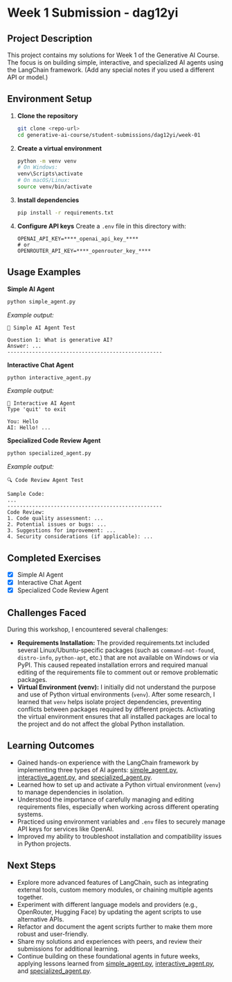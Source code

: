 # Week 1 Submission - dag12yi

## Project Description
This project contains my solutions for Week 1 of the Generative AI Course. The focus is on building simple, interactive, and specialized AI agents using the LangChain framework. (Add any special notes if you used a different API or model.)

## Environment Setup

1. **Clone the repository**
   ```bash
   git clone <repo-url>
   cd generative-ai-course/student-submissions/dag12yi/week-01
   ```

2. **Create a virtual environment**
   ```bash
   python -m venv venv
   # On Windows:
   venv\Scripts\activate
   # On macOS/Linux:
   source venv/bin/activate
   ```

3. **Install dependencies**
   ```bash
   pip install -r requirements.txt
   ```

4. **Configure API keys**
   Create a `.env` file in this directory with:
   ```
   OPENAI_API_KEY=****_openai_api_key_****
   # or
   OPENROUTER_API_KEY=****_openrouter_key_****
   ```

## Usage Examples

**Simple AI Agent**
```bash
python simple_agent.py
```
_Example output:_
```
🤖 Simple AI Agent Test

Question 1: What is generative AI?
Answer: ...
--------------------------------------------------
```

**Interactive Chat Agent**
```bash
python interactive_agent.py
```
_Example output:_
```
🤖 Interactive AI Agent
Type 'quit' to exit

You: Hello
AI: Hello! ...
```

**Specialized Code Review Agent**
```bash
python specialized_agent.py
```
_Example output:_
```
🔍 Code Review Agent Test

Sample Code:
...
--------------------------------------------------
Code Review:
1. Code quality assessment: ...
2. Potential issues or bugs: ...
3. Suggestions for improvement: ...
4. Security considerations (if applicable): ...
```

## Completed Exercises
- [x] Simple AI Agent
- [x] Interactive Chat Agent
- [x] Specialized Code Review Agent

## Challenges Faced
During this workshop, I encountered several challenges:
- **Requirements Installation:** The provided requirements.txt included several Linux/Ubuntu-specific packages (such as `command-not-found`, `distro-info`, `python-apt`, etc.) that are not available on Windows or via PyPI. This caused repeated installation errors and required manual editing of the requirements file to comment out or remove problematic packages.
- **Virtual Environment (venv):** I initially did not understand the purpose and use of Python virtual environments (`venv`). After some research, I learned that `venv` helps isolate project dependencies, preventing conflicts between packages required by different projects. Activating the virtual environment ensures that all installed packages are local to the project and do not affect the global Python installation.

## Learning Outcomes
- Gained hands-on experience with the LangChain framework by implementing three types of AI agents: [simple_agent.py](simple_agent.py), [interactive_agent.py](interactive_agent.py), and [specialized_agent.py](specialized_agent.py).
- Learned how to set up and activate a Python virtual environment (`venv`) to manage dependencies in isolation.
- Understood the importance of carefully managing and editing requirements files, especially when working across different operating systems.
- Practiced using environment variables and `.env` files to securely manage API keys for services like OpenAI.
- Improved my ability to troubleshoot installation and compatibility issues in Python projects.

## Next Steps
- Explore more advanced features of LangChain, such as integrating external tools, custom memory modules, or chaining multiple agents together.
- Experiment with different language models and providers (e.g., OpenRouter, Hugging Face) by updating the agent scripts to use alternative APIs.
- Refactor and document the agent scripts further to make them more robust and user-friendly.
- Share my solutions and experiences with peers, and review their submissions for additional learning.
- Continue building on these foundational agents in future weeks, applying lessons learned from [simple_agent.py](simple_agent.py), [interactive_agent.py](interactive_agent.py), and [specialized_agent.py](specialized_agent.py). 